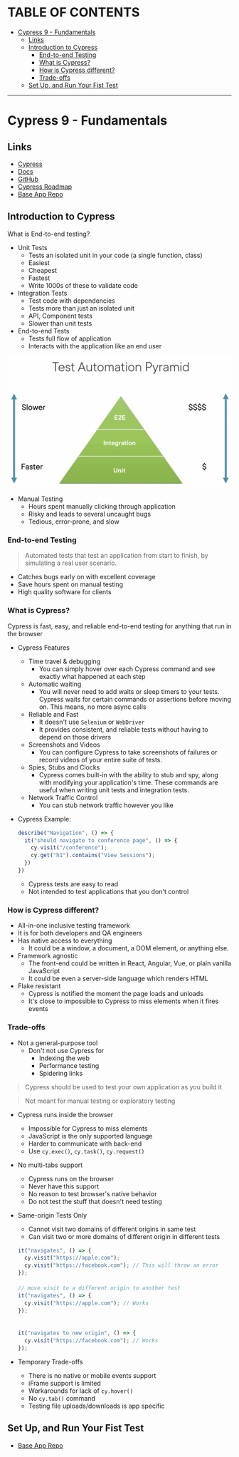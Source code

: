 <h1 id='table-of-contents'>TABLE OF CONTENTS</h1>

- [Cypress 9 - Fundamentals](#cypress-9---fundamentals)
  - [Links](#links)
  - [Introduction to Cypress](#introduction-to-cypress)
    - [End-to-end Testing](#end-to-end-testing)
    - [What is Cypress?](#what-is-cypress)
    - [How is Cypress different?](#how-is-cypress-different)
    - [Trade-offs](#trade-offs)
  - [Set Up, and Run Your Fist Test](#set-up-and-run-your-fist-test)

---

# Cypress 9 - Fundamentals

## Links

- [Cypress](https://www.cypress.io/)
- [Docs](https://docs.cypress.io/guides/overview/why-cypress)
- [GitHub](https://github.com/cypress-io/cypress)
- [Cypress Roadmap](https://docs.cypress.io/guides/references/roadmap#Upcoming-features)
- [Base App Repo](https://github.com/adhithiravi/Cypress-Fundamentals)

## Introduction to Cypress

What is End-to-end testing?

- Unit Tests
  - Tests an isolated unit in your code (a single function, class)
  - Easiest
  - Cheapest
  - Fastest
  - Write 1000s of these to validate code
- Integration Tests
  - Test code with dependencies
  - Tests more than just an isolated unit
  - API, Component tests
  - Slower than unit tests
- End-to-end Tests
  - Tests full flow of application
  - Interacts with the application like an end user

![](/assets/images/2022-07-05-13-37-40.png)

- Manual Testing
  - Hours spent manually clicking through application
  - Risky and leads to several uncaught bugs
  - Tedious, error-prone, and slow

### End-to-end Testing

> Automated tests that test an application from start to finish, by simulating a real user scenario.

- Catches bugs early on with excellent coverage
- Save hours spent on manual testing
- High quality software for clients

### What is Cypress?

Cypress is fast, easy, and reliable end-to-end testing for anything that run in the browser

- Cypress Features

  - Time travel & debugging
    - You can simply hover over each Cypress command and see exactly what happened at each step
  - Automatic waiting
    - You will never need to add waits or sleep timers to your tests. Cypress waits for certain commands or assertions before moving on. This means, no more async calls
  - Reliable and Fast
    - It doesn't use `Selenium` or `WebDriver`
    - It provides consistent, and reliable tests without having to depend on those drivers
  - Screenshots and Videos
    - You can configure Cypress to take screenshots of failures or record videos of your entire suite of tests.
  - Spies, Stubs and Clocks
    - Cypress comes built-in with the ability to stub and spy, along with modifying your application's time. These commands are useful when writing unit tests and integration tests.
  - Network Traffic Control
    - You can stub network traffic however you like

- Cypress Example:

  ```JavaScript
  describe("Navigation", () => {
    it("should navigate to conference page", () => {
      cy.visit("/conference");
      cy.get("h1").contains("View Sessions");
    })
  })
  ```

  - Cypress tests are easy to read
  - Not intended to test applications that you don't control

### How is Cypress different?

- All-in-one inclusive testing framework
- It is for both developers and QA engineers
- Has native access to everything
  - It could be a window, a document, a DOM element, or anything else.
- Framework agnostic
  - The front-end could be written in React, Angular, Vue, or plain vanilla JavaScript
  - It could be even a server-side language which renders HTML
- Flake resistant
  - Cypress is notified the moment the page loads and unloads
  - It's close to impossible to Cypress to miss elements when it fires events

### Trade-offs

- Not a general-purpose tool
  - Don't not use Cypress for
    - Indexing the web
    - Performance testing
    - Spidering links

> Cypress should be used to test your own application as you build it

> Not meant for manual testing or exploratory testing

- Cypress runs inside the browser

  - Impossible for Cypress to miss elements
  - JavaScript is the only supported language
  - Harder to communicate with back-end
  - Use `cy.exec()`, `cy.task()`, `cy.request()`

- No multi-tabs support

  - Cypress runs on the browser
  - Never have this support
  - No reason to test browser's native behavior
  - Do not test the stuff that doesn't need testing

- Same-origin Tests Only

  - Cannot visit two domains of different origins in same test
  - Can visit two or more domains of different origin in different tests

  ```JavaScript
  it("navigates", () => {
    cy.visit("https://apple.com");
    cy.visit("https://facebook.com"); // This will throw an error
  });

  // move visit to a different origin to another test
  it("navigates", () => {
    cy.visit("https://apple.com"); // Works
  });


  it("navigates to new origin", () => {
    cy.visit("https://facebook.com"); // Works
  });
  ```

- Temporary Trade-offs

  - There is no native or mobile events support
  - iFrame support is limited
  - Workarounds for lack of `cy.hover()`
  - No `cy.tab()` command
  - Testing file uploads/downloads is app specific

## Set Up, and Run Your Fist Test

- [Base App Repo](https://github.com/adhithiravi/Cypress-Fundamentals)
